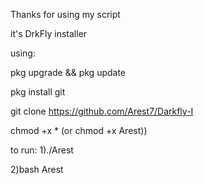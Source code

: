 Thanks for using my script

it's DrkFly installer

using:

pkg upgrade && pkg update 

pkg install git

git clone https://github.com/Arest7/Darkfly-I

chmod +x * (or chmod +x Arest))

to run:
1)./Arest

2)bash Arest 
